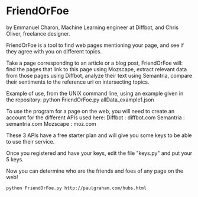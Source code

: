 FriendOrFoe
===========

by Emmanuel Charon, Machine Learning engineer at Diffbot, and Chris Oliver, freelance designer.

FriendOrFoe is a tool to find web pages mentioning your page, and see if they agree with you on different topics.

Take a page corresponding to an article or a blog post, FriendOrFoe will:
    find the pages that link to this page using Mozscape,
    extract relevant data from those pages using Diffbot,
    analyze their text using Semantria,
    compare their sentiments to the reference url on intersecting topics.

Example of use, from the UNIX command line, using an example given in the repository:
    python FriendOrFoe.py allData_example1.json

To use the program for a page on the web, you will need to create an account for the different APIs used here: 
   Diffbot : diffbot.com
   Semantria : semantria.com
   Mozscape : moz.com

These 3 APIs have a free starter plan and will give you some keys to be able to use their service. 

Once you registered and have your keys, edit the file "keys.py" and put your 5 keys.
   
Now you can determine who are the friends and foes of any page on the web!

    python FriendOrFoe.py http://paulgraham.com/hubs.html




